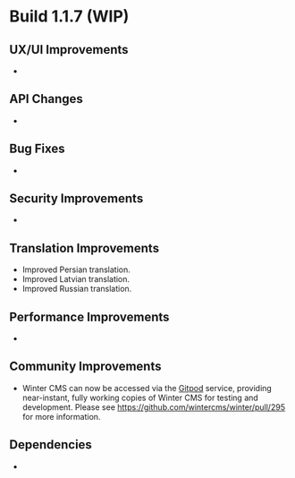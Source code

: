# Build 1.1.7 (WIP)

## UX/UI Improvements
-

## API Changes
-

## Bug Fixes
-

## Security Improvements
-

## Translation Improvements
- Improved Persian translation.
- Improved Latvian translation.
- Improved Russian translation.

## Performance Improvements
-

## Community Improvements
- Winter CMS can now be accessed via the [Gitpod](https://gitpod.io) service, providing near-instant, fully working copies of Winter CMS for testing and development. Please see https://github.com/wintercms/winter/pull/295 for more information.

## Dependencies
-
